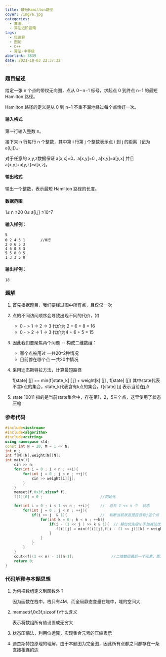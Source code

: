 ```yaml
---
title: 最短Hamilton路径
cover: /img/6.jpg
categories:
  - 算法
  - 算法进阶指南
tags:
  - 位运算
  - 图论
  - C++
  - 算法-中等级
abbrlink: 3839
date: 2021-10-03 22:37:32
---
```


### 题目描述

给定一张 n 个点的带权无向图，点从 0∼n−1 标号，求起点 0 到终点 n−1 的最短 Hamilton 路径。<!-- more -->

Hamilton 路径的定义是从 0 到 n−1 不重不漏地经过每个点恰好一次。

#### 输入格式

第一行输入整数 n。

接下来 n 行每行 n 个整数，其中第 i 行第 j 个整数表示点 i 到 j 的距离（记为 a[i,j]）。

对于任意的 x,y,z数据保证 a[x,x]=0，a[x,y]=0  , a[x,y]=a[y,x] 并且 a[x,y]+a[y,z]≥a[x,z]。

#### 输出格式

输出一个整数，表示最短 Hamilton 路径的长度。

#### 数据范围

1≤ n ≤20
0≤ a[i,j] ≤10^7

#### 输入样例：

```
5
0 2 4 5 1       //0行
2 0 6 5 3
4 6 0 8 3
5 5 8 0 5
1 3 3 5 0
```

#### 输出样例：

```
18
```

### 题解

1. 首先根据题目，我们要经过图中所有点，且仅仅一次

2. 点的不同访问顺序会导致出现不同的代价，如

   * 0 - > 1 -> 2 -> 3     代价为 2 + 6 + 8 = 16
   * 0 - > 2 -> 1 -> 3      代价为4 + 6 + 5 = 15

3. 因此我们要聚焦两个问题 -- 构成二维数组：

   * 哪个点被用过                 一共20^2种情况
   * 目前停在哪个点             一共20中情况

4. 采用迪杰斯特拉方法，计算最短路径

   f[state] [j] ==  min(f[state_k] [ j] + weight[k] [j]   ,   f[state] [j])    其中state代表不含k点的集合，state_k代表含有k点的集合，f[state] [j] 表示当前在j点

5. state 10011 指的是当前state集合中，存在第1，2，5三个点，这里使用了状态压缩

### 参考代码

```c++
#include<iostream>
#include<algorithm>
#include<cstring>
using namespace std;
const int N = 20, M = 1 << N;
int n ;
int f[M][N],weight[N][N];
int main(){
    cin >> n;
    for(int i = 0 ; i < n ; ++i){
        for(int j = 0 ; j < n ; ++j){
            cin >> weight[i][j];
        }
    }
    memset(f,0x3f,sizeof f);
    f[1][0] = 0 ;                          //初始化

    for(int i = 0 ; i < 1 << n ; ++i){     //  总共 1 << n 个  状态
        for(int j = 0 ; j < n ; ++j){      
            if(i >> j  & 1){               //  判断当前状态是否含有j这个点  
                for(int k = 0 ; k < n ; ++k){
                    if(i - (1 << j ) >> k & 1){  // 移位优先级小于加减法优先级   判断k点是否在state集合中
                       f[i][j] = min(f[i][j],f[i - (1 << j)][k] + weight[k][j]);
                    }
                }
            }
        }
    }
    cout<<f[(1 << n) - 1][n-1];                 //二维数组最后一个元素，即为最短路径代价
    return 0;
}
```

### 代码解释与本题思想

1. 为何把数组定义到函数外？

   因为函数在栈中，栈只有4M，而全局静态变量在堆中，堆的空间大

2. memset(f,0x3f,sizeof f)什么含义

   表示将数组所有值设置成无穷大

3. 状态压缩法，利用位运算，实现集合元素的压缩表示

4. 迪杰斯特拉原理的理解，由于本题图为完全图，因此所有点都之间都存在一条直接相连的边